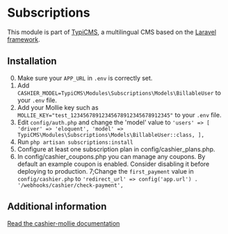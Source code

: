 # Subscriptions

This module is part of [TypiCMS](https://github.com/TypiCMS/Base), a multilingual CMS based on the [Laravel framework](https://github.com/laravel/framework).


## Installation

0. Make sure your `APP_URL` in `.env` is correctly set.
1. Add `CASHIER_MODEL=TypiCMS\Modules\Subscriptions\Models\BillableUser` to your `.env` file.
2. Add your Mollie key such as `MOLLIE_KEY="test_12345678912345678912345678912345"` to your `.env` file.
3. Edit `config/auth.php` and change the 'model' value to
`'users' => [
     'driver' => 'eloquent',
     'model' => TypiCMS\Modules\Subscriptions\Models\BillableUser::class,
 ],`
4. Run `php artisan subscriptions:install`
5. Configure at least one subscription plan in config/cashier_plans.php.
6. In config/cashier_coupons.php you can manage any coupons. By default an example coupon is enabled. Consider disabling it before deploying to production.
7;Change the `first_payment` value in `config/cashier.php` to `'redirect_url' => config('app.url') . '/webhooks/cashier/check-payment',`

## Additional information
[Read the cashier-mollie documentation](https://github.com/laravel/cashier-mollie)
